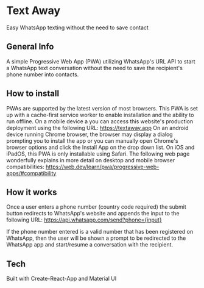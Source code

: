 # Text Away
Easy WhatsApp texting without the need to save contact

## General Info
A simple Progressive Web App (PWA) utilizing WhatsApp's URL API to start a WhatsApp text conversation without the need to save the recipient's phone number into contacts.

## How to install
PWAs are supported by the latest version of most browsers. This PWA is set up with a cache-first service worker to enable installation and the ability to run offline. On a mobile device a you can access this website's production deployment using the following URL: https://textaway.app
On an android device running Chrome browser, the browser may display a dialog prompting you to install the app or you can manually open Chrome's browser options and click the Install App on the drop down list.
On iOS and iPadOS, this PWA is only installable using Safari.
The following web page wonderfully explains in more detail on desktop and mobile browser compatibilities: https://web.dev/learn/pwa/progressive-web-apps/#compatibility

## How it works
Once a user enters a phone number (country code required) the submit button redirects to WhatsApp's website and appends the input to the following URL:
https://api.whatsapp.com/send?phone={input}

If the phone number entered is a valid number that has been registered on WhatsApp, then the user will be shown a prompt to be redirected to the WhatsApp app and start/resume a conversation with the recipient.

## Tech
Built with Create-React-App and Material UI
